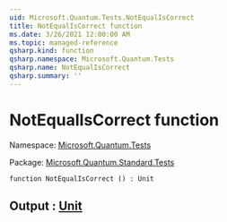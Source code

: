 ```yaml
---
uid: Microsoft.Quantum.Tests.NotEqualIsCorrect
title: NotEqualIsCorrect function
ms.date: 3/26/2021 12:00:00 AM
ms.topic: managed-reference
qsharp.kind: function
qsharp.namespace: Microsoft.Quantum.Tests
qsharp.name: NotEqualIsCorrect
qsharp.summary: ''
---
```


# NotEqualIsCorrect function

Namespace: [Microsoft.Quantum.Tests](xref:Microsoft.Quantum.Tests)

Package: [Microsoft.Quantum.Standard.Tests](https://nuget.org/packages/Microsoft.Quantum.Standard.Tests)




```qsharp
function NotEqualIsCorrect () : Unit
```


## Output : [Unit](xref:microsoft.quantum.lang-ref.unit)


